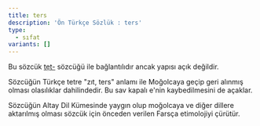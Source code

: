 ```yaml
---
title: ters
description: 'Ön Türkçe Sözlük : ters'
type:
  - sıfat
variants: []
---
```

Bu sözcük [tẹt-](/pt/tẹt-) sözcüğü ile bağlantılıdır ancak yapısı açık değildir.

Sözcüğün Türkçe tetre "zıt, ters" anlamı ile Moğolcaya geçip geri alınmış olması olasılıklar dahilindedir. Bu sav kapalı e'nin kaybedilmesini de açaklar.

Sözcüğün Altay Dil Kümesinde yaygın olup moğolcaya ve diğer dillere aktarılmış olması sözcük için önceden verilen Farsça etimolojiyi çürütür.
